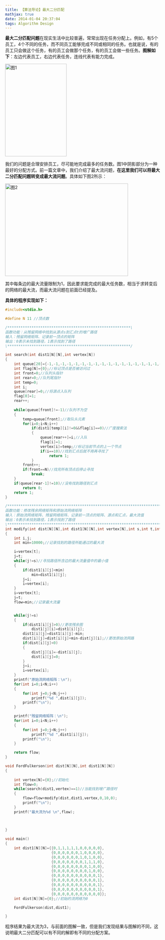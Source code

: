 ```yaml
---
title: 【算法导论】最大二分匹配
mathjax: true
date: 2014-01-04 20:37:04
tags: Algorithm Design
---
```


​    **最大二分匹配问题**在现实生活中比较普遍，常常出现在任务分配上。例如，有5个员工，4个不同的任务，而不同员工能够完成不同或相同的任务。也就是说，有的员工只会做这个任务，有的员工会做那个任务，有的员工会做一些任务。**图解如下**：左边代表员工，右边代表任务，连线代表有能力完成。

<!--more-->

<img src="https://cdn.jsdelivr.net/gh/tengweitw/FigureBed@latest/20140104/20140104_fig001.jpg" width="200" height="300" title="图1" alt="图1" >

我们的问题是合理安排员工，尽可能地完成最多的任务数。图1中阴影部分为一种最好的分配方式。前一篇文章中，我们介绍了最大流问题，**在这里我们可以将最大二分匹配问题转变成最大流问题**。具体如下图2所示：

 <img src="https://cdn.jsdelivr.net/gh/tengweitw/FigureBed@latest/20140104/20140104_fig002.jpg" width="400" height="300" title="图2" alt="图2" >

其中每条边的最大流量限制为1，因此要求能完成的最大任务数，相当于求转变后的网络的最大流，而最大流问题在前面已经提及。

**具体的程序实现如下：**



```cpp
#include<stdio.h>

#define N 11 //顶点数 

/********************************************************\
函数功能：从残留网络中找到从源点s到汇点t的增广路径
输入：残留网络矩阵、记录前一顶点的矩阵
输出：0表示未找到路径，1表示找到了路径
\********************************************************/

int search(int dist1[N][N],int vertex[N])
{
	int queue[20]={-1,-1,-1,-1,-1,-1,-1,-1,-1,-1,-1,-1,-1,-1,-1,-1,-1,-1,-1,-1};//初始化，-1作为标记
	int flag[N]={0};//标记顶点是否被访问过
	int front=0;//队列头指针
	int rear=0;//队列尾指针
	int temp=0;
	int i;
	queue[rear]=0;//将源点入队列
	flag[0]=1;
	rear++;
	
	while(queue[front]!=-1)//队列不为空
	{
		temp=queue[front];//取队头元素
	    for(i=0;i<N;i++)
			if(dist1[temp][i]!=0&&flag[i]==0)//广度搜索法
			{
				queue[rear++]=i;//入队
				flag[i]=1;
				vertex[i]=temp;//标记当前节点的上一个节点
				if(i==10)//找到汇点后就不用再寻找了
					return 1;
			}
		front++;
		if(front==N)//找完所有顶点后停止寻找
			break;
	}
	if(queue[rear-1]!=10)//没有找到路径到汇点
		return 0;
	return 1;
}

/**************************************************************************\
函数功能：修改残余网络矩阵和原始流网络矩阵
输入：原始流网络矩阵、残留网络矩阵、记录前一顶点的矩阵、源点和汇点，最大流值
输出：0表示未找到路径，1表示找到了路径
\***************************************************************************/
int modify(int dist[N][N],int dist1[N][N],int vertex[N],int s,int t,int flow)
{
	int i,j;
	int min=10000;//记录找到的路径所能通过的最大流

	i=vertex[t];
	j=t;
	while(j!=s)//寻找路径所含边的最大流量值中的最小值
	{
		if(dist1[i][j]<min)
			min=dist1[i][j];	
		j=i;  
		i=vertex[i];
	}
	i=vertex[t];
	j=t;
	flow=min;//记录最大流量


	while(j!=s)
	{
		if(dist1[i][j]>0)//更改残余图
			dist1[j][i]=dist1[i][j];
		dist1[i][j]=dist1[i][j]-min;
		dist[i][j]=dist[i][j]+min-dist[j][i];//更改原始流网路
		if(dist[i][j]<0)
		{
			dist[j][i]=-dist[i][j];
			dist[i][j]=0;
		}
		j=i;
		i=vertex[i];
	}
	printf("原始流网络矩阵：\n");
	for(int i=0;i<N;i++)
	{
		for(int j=0;j<N;j++)
			printf("%d ",dist[i][j]);
		printf("\n");
	}

	printf("残留网络矩阵：\n");
	for(int i=0;i<N;i++)
	{
		for(int j=0;j<N;j++)
			printf("%d ",dist1[i][j]);
		printf("\n");
	}

	return flow;
}

void FordFulkerson(int dist[N][N],int dist1[N][N])
{
	
	int vertex[N]={0};//初始化
	int flow=0;
	while(search(dist1,vertex)==1)//当能找到增广路径时
	{    
		flow=flow+modify(dist,dist1,vertex,0,10,0);
		printf("\n");
	}
	printf("最大流为%d \n",flow);
	

	
}

void main()
{
	int dist1[N][N]={{0,1,1,1,1,1,0,0,0,0,0},
					 {0,0,0,0,0,0,1,0,0,0,0},
					 {0,0,0,0,0,0,1,0,1,0,0},
					 {0,0,0,0,0,0,0,1,1,1,0},
				     {0,0,0,0,0,0,0,0,1,0,0},
					 {0,0,0,0,0,0,0,0,1,0,0},
					 {0,0,0,0,0,0,0,0,0,0,1},
					 {0,0,0,0,0,0,0,0,0,0,1},
					 {0,0,0,0,0,0,0,0,0,0,1},
					 {0,0,0,0,0,0,0,0,0,0,1},
					 {0,0,0,0,0,0,0,0,0,0,0}};
	int dist[N][N]={0};//初始的流网络为0

	FordFulkerson(dist,dist1);

}
```



程序结果为最大流为3，与前面的图解一致，但是我们发现结果与图解的不同，这说明最大二分匹配可以有不同的解即有不同的分配方案。








